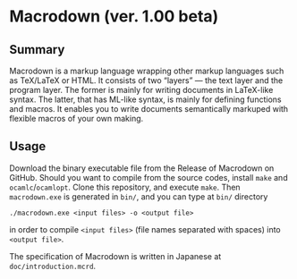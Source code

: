 # Macrodown (ver. 1.00 beta)

## Summary

Macrodown is a markup language wrapping other markup languages such as TeX/LaTeX or HTML.
It consists of two “layers” ― the text layer and the program layer.
The former is mainly for writing documents in LaTeX-like syntax.
The latter, that has ML-like syntax, is mainly for defining functions and macros.
It enables you to write documents semantically markuped with flexible macros of your own making.

## Usage

Download the binary executable file from the Release of Macrodown on GitHub.
Should you want to compile from the source codes,
install `make` and `ocamlc`/`ocamlopt`.
Clone this repository, and execute `make`.
Then `macrodown.exe` is generated in `bin/`, and you can type at `bin/` directory

    ./macrodown.exe <input files> -o <output file>

in order to compile `<input files>` (file names separated with spaces) into `<output file>`.

The specification of Macrodown is written in Japanese at `doc/introduction.mcrd`.

